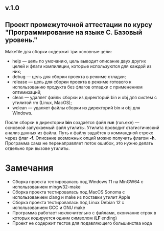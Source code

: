 v.1.0
---
Проект промежуточной аттестации по курсу "Программирование на языке С. Базовый уровень."
---
Makefile для сборки содержит три основные цели:
- help &mdash; цель по умочанию, цель выводит описание двух других целей и флаги компиляции, которые используются для каждой из них;
- debug &mdash; цель для сборки проекта в режиме отладки;
- release &mdash; цель для сборки проекта в режиме готового к использованию продукта без флагов отладки с применением оптимизаций;
- clean &mdash; удаляет файлы сборки из директорий bin и obj для систем с утилитой rm (Linux, MacOS);
- wclean &mdash; удаляет файлы сборки из директорий bin и obj для Windows.

После сборки в директории **bin** создаётся файл **run** (run.exe) &mdash; основной запускаемый файл утилиты. Утилита проводит статистический анализ данных из файла. Путь к файлу задаётся в коммандной строке через флаг **-f**. Описание возможных опций можно получить флагом **-h**. Программа сама не перенаправляет поток ошибок, это нужно делать отдельно при вызове утилиты.

# Замечания
- Сборка проекта тестировалась под Windows 11 на MinGW64 с использованием mingw32-make
- Сборка проекта тестировалась под MacOS Sonoma с использованием clang и make из поставки утилит Apple
- Сборка проекта тестировалась под Linux Debian 12 с использованием GCC и GNU make
- Программа работает исключительно с файлами, окончание строк в которых кодируется одним символом (**LF** ending)
- Проект не содержит тестов для подавляющего большинства кода


